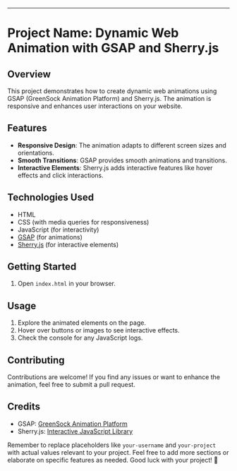 
---

# Project Name: Dynamic Web Animation with GSAP and Sherry.js

## Overview

This project demonstrates how to create dynamic web animations using GSAP (GreenSock Animation Platform) and Sherry.js. The animation is responsive and enhances user interactions on your website.

## Features

- **Responsive Design**: The animation adapts to different screen sizes and orientations.
- **Smooth Transitions**: GSAP provides smooth animations and transitions.
- **Interactive Elements**: Sherry.js adds interactive features like hover effects and click interactions.

## Technologies Used

- HTML
- CSS (with media queries for responsiveness)
- JavaScript (for interactivity)
- [GSAP](https://greensock.com/gsap/) (for animations)
- [Sherry.js](https://sherry.js.org/) (for interactive elements)

## Getting Started



1. Open `index.html` in your browser.

## Usage

1. Explore the animated elements on the page.
2. Hover over buttons or images to see interactive effects.
3. Check the console for any JavaScript logs.

## Contributing

Contributions are welcome! If you find any issues or want to enhance the animation, feel free to submit a pull request.

## Credits

- GSAP: [GreenSock Animation Platform](https://greensock.com/gsap/)
- Sherry.js: [Interactive JavaScript Library](https://sherry.js.org/)



Remember to replace placeholders like `your-username` and `your-project` with actual values relevant to your project. Feel free to add more sections or elaborate on specific features as needed. Good luck with your project! 🚀
